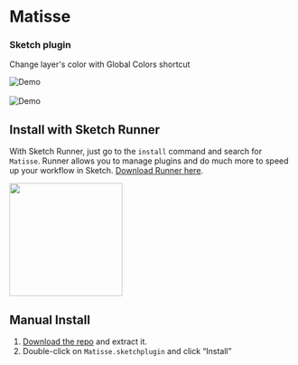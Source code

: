 # Matisse
### Sketch plugin

Change layer's color with Global Colors shortcut

<img src="https://github.com/arsfeshchenko/Painter/blob/master/Demo/demo.gif" alt="Demo" />
<br><br>
<img src="https://github.com/arsfeshchenko/Painter/blob/master/Demo/colors.jpg" alt="Demo" />



## Install with Sketch Runner
With Sketch Runner, just go to the `install` command and search for `Matisse`. Runner allows you to manage plugins and do much more to speed up your workflow in Sketch. [Download Runner here](http://www.sketchrunner.com).

<a href="http://bit.ly/SketchRunnerWebsite">
<img src="http://bit.ly/RunnerBadgeBlue" width="200px">
</a>


## Manual Install

1. [Download the repo](https://github.com/arsfeshchenko/Matisse/archive/master.zip) and extract it.
2. Double-click on `Matisse.sketchplugin` and click “Install”



